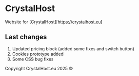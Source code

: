 # CrystalHost

Website for [CrystalHost][https://crystalhost.eu]

## Last changes

1. Updated pricing block (added some fixes and switch button)
2. Cookies prototype added
3. Some CSS bug fixes

Copyright CrystalHost.eu 2025 &copy;
